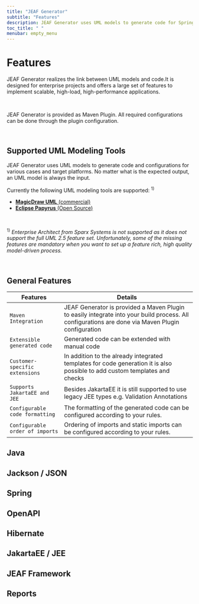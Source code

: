 ```yaml
---
title: "JEAF Generator"
subtitle: "Features"
description: JEAF Generator uses UML models to generate code for Spring, REST, Java, JakarataEE, JEE, Hibernate and others
toc_title: " "
menubar: empty_menu
---
```


# Features

JEAF Generator realizes the link between UML models and code.It is designed for enterprise projects and offers a large set of features to implement scalable, high-load, high-performance applications. 

<br>

JEAF Generator is provided as Maven Plugin. All required configurations can be done through the plugin configuration.

<br>

## Supported UML Modeling Tools

JEAF Generator uses UML models to generate code and configurations for various cases and target platforms. No matter what is the expected output, an UML model is always the input.

Currently the following UML modeling tools are supported: <sup>1)</sup>

* [**MagicDraw UML** (commercial)](https://www.3ds.com/products-services/catia/products/no-magic/magicdraw/)
* [**Eclipse Papyrus** (Open Source)](https://projects.eclipse.org/projects/modeling.mdt.papyrus)

<br>

<sup>1)</sup> *Enterprise Architect from Sparx Systems is not supported as it does not support the full UML 2.5 feature set. Unfortunately, some of the missing features are mandatory when you want to set up a feature rich, high quality model-driven process.*

<br>

## General Features

| Features                        | Details                                                                                                                                           |
| ------------------------------- | ------------------------------------------------------------------------------------------------------------------------------------------------- |
| `Maven Integration`             | JEAF Generator is provided a Maven Plugin to easily integrate into your build process. All configurations are done via Maven Plugin configuration |
| `Extensible generated code`     | Generated code can be extended with manual code                                                                                                   |
| `Customer-specific extensions`  | In addition to the already integrated templates for code generation it is also possible to add custom templates and checks                        |
| `Supports JakartaEE and JEE`    | Besides JakartaEE it is still supported to use legacy JEE types e.g. Validation Annotations                                                       |
| `Configurable code formatting`  | The formatting of the generated code can be configured according to your rules.                                                                   |
| `Configurable order of imports` | Ordering of imports and static imports can be configured according to your rules.                                                                 |


## Java

## Jackson / JSON

## Spring

## OpenAPI

## Hibernate

## JakartaEE / JEE

## JEAF Framework

## Reports
